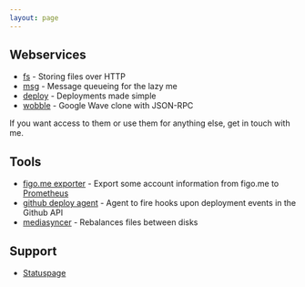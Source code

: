 ```yaml
---
layout: page
---
```


## Webservices

* [fs](fs/) - Storing files over HTTP
* [msg](msg.html) - Message queueing for the lazy me
* [deploy](deploy.html) - Deployments made simple
* [wobble](wobble.html) - Google Wave clone with JSON-RPC

If you want access to them or use them for anything else, get in touch with me.

## Tools

* [figo.me exporter](https://github.com/zeisss/figo-me-prometheus-exporter) - Export some account information from figo.me to [Prometheus](https://prometheus.io)
* [github deploy agent](https://github.com/zeisss/github-deploy-agent) - Agent to fire hooks upon deployment events in the Github API
* [mediasyncer](https://github.com/zeisss/mediasyncer) - Rebalances files between disks

## Support

* [Statuspage](https://uptime.statuscake.com/?TestID=JcRKxiJqvh)
